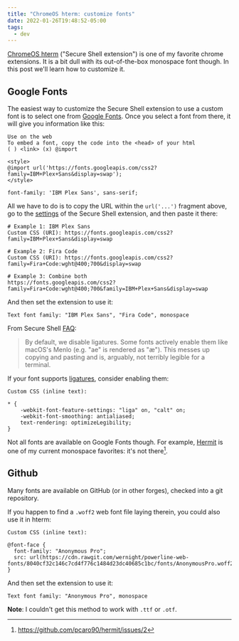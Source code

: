 ```yaml
---
title: "ChromeOS hterm: customize fonts"
date: 2022-01-26T19:48:52-05:00
tags:
  - dev
---
```


[ChromeOS hterm][hterm] ("Secure Shell extension") is one of my favorite chrome extensions.
It is a bit dull with its out-of-the-box monospace font though.
In this post we'll learn how to customize it.


## Google Fonts

The easiest way to customize the Secure Shell extension to use a custom font is to select one from [Google Fonts][google-fonts].
Once you select a font from there, it will give you information like this:

```none
Use on the web
To embed a font, copy the code into the <head> of your html
( ) <link> (x) @import

<style>
@import url('https://fonts.googleapis.com/css2?family=IBM+Plex+Sans&display=swap');
</style>

font-family: 'IBM Plex Sans', sans-serif;
```

All we have to do is to copy the URL within the `url('...')` fragment above,
go to the [settings](chrome-extension://iodihamcpbpeioajjeobimgagajmlibd/html/nassh_preferences_editor.html) of the Secure Shell extension,
and then paste it there:

```none
# Example 1: IBM Plex Sans
Custom CSS (URI): https://fonts.googleapis.com/css2?family=IBM+Plex+Sans&display=swap

# Example 2: Fira Code
Custom CSS (URI): https://fonts.googleapis.com/css2?family=Fira+Code:wght@400;700&display=swap

# Example 3: Combine both
https://fonts.googleapis.com/css2?family=Fira+Code:wght@400;700&family=IBM+Plex+Sans&display=swap
```

And then set the extension to use it:

```none
Text font family: "IBM Plex Sans", "Fira Code", monospace
```

From Secure Shell [FAQ][faq]:

> By default, we disable ligatures. Some fonts actively enable them like macOS's Menlo (e.g. "ae" is rendered as "æ"). This messes up copying and pasting and is, arguably, not terribly legible for a terminal.

If your font supports [ligatures](https://en.wikipedia.org/wiki/Ligature_(writing)), consider enabling them:

```none
Custom CSS (inline text):

* {
    -webkit-font-feature-settings: "liga" on, "calt" on;
    -webkit-font-smoothing: antialiased;
    text-rendering: optimizeLegibility;
}
```

Not all fonts are available on Google Fonts though.
For example, [Hermit][hermit] is one of my current monospace favorites: it's not there[^1].

## Github

Many fonts are available on GitHub (or in other forges), checked into a git repository.

If you happen to find a `.woff2` web font file laying therein, you could also use it in hterm:

```none
Custom CSS (inline text):

@font-face {
  font-family: "Anonymous Pro";
  src: url(https://cdn.rawgit.com/wernight/powerline-web-fonts/8040cf32c146c7cd4f776c1484d23dc40685c1bc/fonts/AnonymousPro.woff2);
}
```

And then set the extension to use it:

```none
Text font family: "Anonymous Pro", monospace
```

**Note**: I couldn't get this method to work with `.ttf` or `.otf`.

[faq]: https://chromium.googlesource.com/apps/libapps/+/master/nassh/doc/FAQ.md
[google-fonts]: https://fonts.google.com/
[hermit]: https://pcaro.es/p/hermit/
[hterm]: https://chrome.google.com/webstore/detail/secure-shell/iodihamcpbpeioajjeobimgagajmlibd?hl=en

[^1]: https://github.com/pcaro90/hermit/issues/2